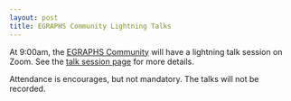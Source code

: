 ```yaml
---
layout: post
title: EGRAPHS Community Lightning Talks
---
```


At 9:00am, 
 the [EGRAPHS Community](https://egraphs.org/)
 will have a lightning talk session on Zoom. 
See the [talk session page](https://egraphs.org/meeting/2024-03-21-lightning-talks)
 for more details.

Attendance is encourages, but not mandatory. 
The talks will not be recorded.
